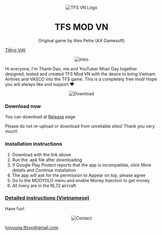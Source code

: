 <p align="center"><img src="https://i.postimg.cc/0r1vf6tC/TURBOPROP-MOD-VIETNAM-logo.png" alt="TFS VN Logo"></p>
  
<h1 align="center">TFS MOD VN</h1>

<p align="center">Original game by Alex Petre (AX Gamesoft)</p>

[Tiếng Việt](https://github.com/Duhocsinh1/tfs-vnmod/releases/)

<p align="center"><img src="https://i.postimg.cc/tgcgLN2q/intro.png" alt="Intro"></p>

Hi everyone, I'm Thanh Dao, me and YouTuber Nhan Day together designed, tested and created TFS Mod VN with the desire to bring Vietnam Airlines and VASCO into the TFS game. This is a completely free mod! Hope you will always like and support ❤


<p align="center"><img src="https://i.postimg.cc/ZKj4GL5G/download.png" alt="Download"></p>

### Download now

You can download at [Release](https://github.com/Duhocsinh1/tfs-vnmod/releases/) page

Please do not re-upload or download from unreliable sites! Thank you very much!

### Installation instructions

1. Download with the link above
2. Run the .apk file after downloading
3. If Google Play Protect reports that the app is incompatible, click More details and Continue installation
4. The app will ask for the permission to Appear on top, please agree
5. Go to the MODYOLO menu and enable Money Injection to get money
6. All livery are in the RL72 aircraft
### [Detailed instructions (Vietnamese)](https://www.youtube.com/watch?v=ds1Sbqg74EU)

Have fun!

<p align="center"><img src="https://i.postimg.cc/QMKDWGJD/contact.png" alt="Contact"></p>

hoyuuna.tfsvn@gmail.com
